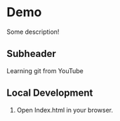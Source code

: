 # Demo

Some description! 

## Subheader

Learning git from YouTube

## Local Development

1. Open Index.html in your browser.